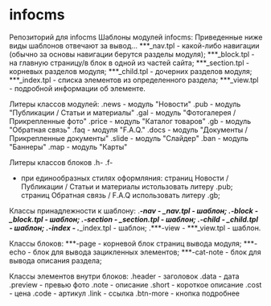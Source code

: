 # infocms
Репозиторий для infocms
Шаблоны модулей infocms:
Приведенные ниже виды шаблонов отвечают за вывод...
***_nav.tpl - какой-либо навигации (обычно за основы навигации берутся разделы модуля);
***_block.tpl - на главную страницу/в блок в одной из частей сайта;
***_section.tpl - корневых разделов модуля;
***_child.tpl - дочерних разделов модуля;
***_index.tpl - списка элементов из определенного раздела;
***_view.tpl - подробной информации об элементе.

Литеры классов модулей:
.news - модуль "Новости"
.pub - модуль "Публикации / Статьи и материалы"
.gal - модуль "Фотогалерея / Прикрепленные фото"
.price - модуль "Каталог товаров"
.gb - модуль "Обратная связь"
.faq - модуля "F.A.Q."
.docs - модуль "Документы / Прикрепленные документы"
.slide - модуль "Слайдер"
.ban - модуль "Баннеры"
.map - модуль "Карты"

Литеры классов блоков
.h-
.f-

* при единообразных стилях оформляния:
страниц Новости / Публикации / Статьи и материалы истользовать литеру .pub;
страниц Обратная связь / F.A.Q использовать литеру .gb;

Классы принадлежности к шаблону:
.***-nav - ***_nav.tpl - шаблон;
.***-block - ***_block.tpl - шаблон;
.***-section - ***_section.tpl - шаблон;
.***-child - ***_child.tpl - шаблон;
.***-index - .***_index.tpl - шаблон;
.***-view - ***_view.tpl - шаблон.


Классы блоков:
***-page - корневой блок страниц вывода модуля;
***-echo - блок для вывода зацикленных элементов;
***-cat-note - блок для вывода описания раздела;

Классы элементов внутри блоков:
.header - заголовок
.data - дата
.preview - превью фото
.note - описание
.short - короткое описание
.cost - цена
.code - артикул
.link - ссылка
.btn-more - кнопка подробнее